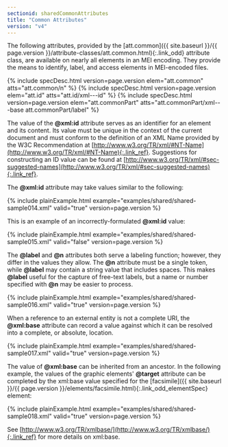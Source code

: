 ```yaml
---
sectionid: sharedCommonAttributes
title: "Common Attributes"
version: "v4"
---
```




The following attributes, provided by the [att.common]({{ site.baseurl }}/{{ page.version }}/attribute-classes/att.common.html){:.link_odd} attribute
class, are available on nearly all elements in an MEI encoding. They provide the means
to
identify, label, and access elements in MEI-encoded files.



{% include specDesc.html version=page.version elem="att.common" atts="att.common/n" %}
{% include specDesc.html version=page.version elem="att.id" atts="att.id/xml---id" %}
{% include specDesc.html version=page.version elem="att.commonPart" atts="att.commonPart/xml---base att.commonPart/label" %}



The value of the **@xml:id** attribute serves as an identifier for an element and its
content. Its value must be unique in the context of the current document and must
conform to
the definition of an XML Name provided by the W3C Recommendation at [http://www.w3.org/TR/xml/#NT-Name](http://www.w3.org/TR/xml/#NT-Name){:.link_ref}.
Suggestions for constructing an ID value can be found at [http://www.w3.org/TR/xml/#sec-suggested-names](http://www.w3.org/TR/xml/#sec-suggested-names){:.link_ref}.

The **@xml:id** attribute may take values similar to the following:

{% include plainExample.html example="examples/shared/shared-sample014.xml" valid="true" version=page.version %}


This is an example of an incorrectly-formulated **@xml:id** value:

{% include plainExample.html example="examples/shared/shared-sample015.xml" valid="false" version=page.version %}


The **@label** and **@n** attributes both serve a labeling function; however,
they differ in the values they allow. The **@n** attribute must be a single token, while
**@label** may contain a string value that includes spaces. This makes
**@label** useful for the capture of free-text labels, but a name or number specified
with **@n** may be easier to process.

{% include plainExample.html example="examples/shared/shared-sample016.xml" valid="true" version=page.version %}

When a reference to an external entity is not a complete URI, the **@xml:base**
attribute can record a value against which it can be resolved into a complete, or
absolute,
location.

{% include plainExample.html example="examples/shared/shared-sample017.xml" valid="true" version=page.version %}

The value of **@xml:base** can be inherited from an ancestor. In the following example,
the values of the graphic elements' **@target** attribute can be completed by the
xml:base value specified for the [facsimile]({{ site.baseurl }}/{{ page.version }}/elements/facsimile.html){:.link_odd_elementSpec} element:

{% include plainExample.html example="examples/shared/shared-sample018.xml" valid="true" version=page.version %}

See [http://www.w3.org/TR/xmlbase/](http://www.w3.org/TR/xmlbase/){:.link_ref} for more
details on xml:base.

